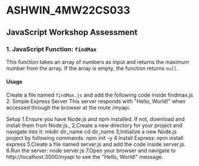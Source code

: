 # ASHWIN_4MW22CS033

## JavaScript Workshop Assessment

### 1. JavaScript Function: `findMax`

This function takes an array of numbers as input and returns the maximum number from the array. If the array is empty, the function returns `null`.

#### Usage

Create a file named `findMax.js` and add the following code inside findmax.js
2. Simple Express Server
This server responds with "Hello, World!" when accessed through the browser at the route /myapi.

Setup
1.Ensure you have Node.js and npm installed. If not, download and install them from Node.js.,
2,Create a new directory for your project and navigate into it:
mkdir dir_name
cd dir_name
3,Initialize a new Node.js project by following commands:
npm init -y
4.Install Express:
npm install express
5.Create a file named server.js and add the code inside server.js.
6.Run the server:
node server.js
7.Open your browser and navigate to http://localhost:3000/myapi to see the "Hello, World!" message.





